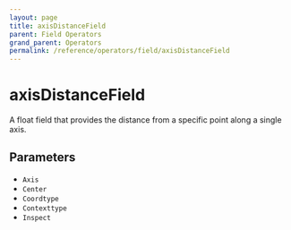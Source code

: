```yaml
---
layout: page
title: axisDistanceField
parent: Field Operators
grand_parent: Operators
permalink: /reference/operators/field/axisDistanceField
---
```


# axisDistanceField

A float field that provides the distance from a specific point along a single axis.

## Parameters

* `Axis`
* `Center`
* `Coordtype`
* `Contexttype`
* `Inspect`
